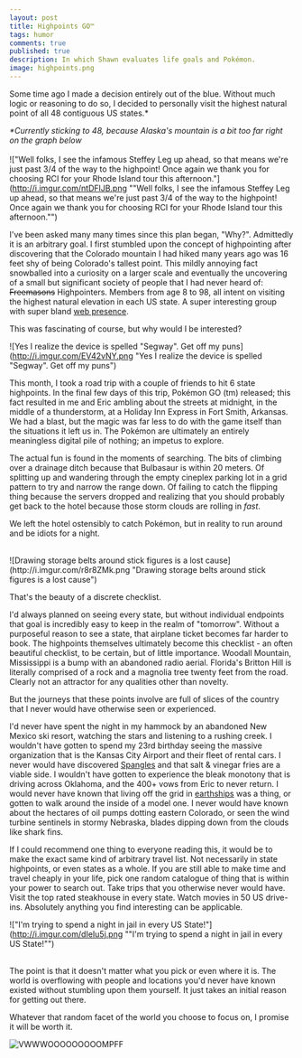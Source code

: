 ```yaml
---
layout: post
title: Highpoints GO™
tags: humor
comments: true
published: true
description: In which Shawn evaluates life goals and Pokémon.
image: highpoints.png
---
```


Some time ago I made a decision entirely out of the blue. Without much logic or reasoning to do so, I decided to personally visit the highest natural point of all 48 contiguous US states.\*

*\*Currently sticking to 48, because Alaska's mountain is a bit too far right on the graph below*
<br/>
<br/>
!["Well folks, I see the infamous Steffey Leg up ahead, so that means we're just past 3/4 of the way to the highpoint! Once again we thank you for choosing RCI for your Rhode Island tour this afternoon."](http://i.imgur.com/ntDFlJB.png ""Well folks, I see the infamous Steffey Leg up ahead, so that means we're just past 3/4 of the way to the highpoint! Once again we thank you for choosing RCI for your Rhode Island tour this afternoon."")

I've been asked many many times since this plan began, "Why?". Admittedly it is an arbitrary goal. I first stumbled upon the concept of highpointing after discovering that the Colorado mountain I had hiked many years ago was 16 feet shy of being Colorado's tallest point. This mildly annoying fact snowballed into a curiosity on a larger scale and eventually the uncovering of a small but significant society of people that I had never heard of: ~~Freemasons~~ Highpointers. Members from age 8 to 98, all intent on visiting the highest natural elevation in each US state. A super interesting group with super bland <a href="http://highpointers.org/" target="_blank">web presence</a>.

This was fascinating of course, but why would I be interested?
<br/>

![Yes I realize the device is spelled "Segway".  Get off my puns](http://i.imgur.com/EV42vNY.png "Yes I realize the device is spelled "Segway".  Get off my puns")

This month, I took a road trip with a couple of friends to hit 6 state highpoints. In the final few days of this trip, Pokémon GO (tm) released; this fact resulted in me and Eric ambling about the streets at midnight, in the middle of a thunderstorm, at a Holiday Inn Express in Fort Smith, Arkansas. We had a blast, but the magic was far less to do with the game itself than the situations it left us in. The Pokémon are ultimately an entirely meaningless digital pile of nothing; an impetus to explore.

The actual fun is found in the moments of searching. The bits of climbing over a drainage ditch because that Bulbasaur is within 20 meters. Of splitting up and wandering through the empty cineplex parking lot in a grid pattern to try and narrow the range down. Of failing to catch the flipping thing because the servers dropped and realizing that you should probably get back to the hotel because those storm clouds are rolling in *fast*.

We left the hotel ostensibly to catch Pokémon, but in reality to run around and be idiots for a night.

<br/>
![Drawing storage belts around stick figures is a lost cause](http://i.imgur.com/r8r8ZMk.png "Drawing storage belts around stick figures is a lost cause")

That's the beauty of a discrete checklist.

I'd always planned on seeing every state, but without individual endpoints that goal is incredibly easy to keep in the realm of "tomorrow". Without a purposeful reason to see a state, that airplane ticket becomes far harder to book. The highpoints themselves ultimately become this checklist - an often beautiful checklist, to be certain, but of little importance. Woodall Mountain, Mississippi is a bump with an abandoned radio aerial. Florida's Britton Hill is literally comprised of a rock and a magnolia tree twenty feet from the road. Clearly not an attractor for any qualities other than novelty.

But the journeys that these points involve are full of slices of the country that I never would have otherwise seen or experienced.

I'd never have spent the night in my hammock by an abandoned New Mexico ski resort, watching the stars and listening to a rushing creek. I wouldn't have gotten to spend my 23rd birthday seeing the massive organization that is the Kansas City Airport and their fleet of rental cars. I never would have discovered <a href="http://www.spanglesinc.com/" target="_blank">Spangles</a> and that salt & vinegar fries are a viable side. I wouldn't have gotten to experience the bleak monotony that is driving across Oklahoma, and the 400+ vows from Eric to never return. I would never have known that living off the grid in <a href="http://earthship.com/" target="_blank">earthships</a> was a thing, or gotten to walk around the inside of a model one. I never would have known about the hectares of oil pumps dotting eastern Colorado, or seen the wind turbine sentinels in stormy Nebraska, blades dipping down from the clouds like shark fins.

If I could recommend one thing to everyone reading this, it would be to make the exact same kind of arbitrary travel list. Not necessarily in state highpoints, or even states as a whole. If you are still able to make time and travel cheaply in your life, pick one random catalogue of thing that is within your power to search out. Take trips that you otherwise never would have. Visit the top rated steakhouse in every state. Watch movies in 50 US drive-ins. Absolutely anything you find interesting can be applicable.
<br/>

!["I'm trying to spend a night in jail in every US State!"](http://i.imgur.com/dIeIu5j.png ""I'm trying to spend a night in jail in every US State!"")

<br/>
The point is that it doesn't matter what you pick or even where it is. The world is overflowing with people and locations you'd never have known existed without stumbling upon them yourself. It just takes an initial reason for getting out there.

Whatever that random facet of the world you choose to focus on, I promise it will be worth it.
<br/>

![VWWWOOOOOOOOOMPFF](http://i.imgur.com/syZLYch.gif "VWWWOOOOOOOOOMPFF")
